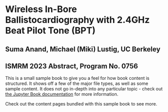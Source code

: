 # Wireless In-Bore Ballistocardiography with 2.4GHz Beat Pilot Tone (BPT)
## Suma Anand, Michael (Miki) Lustig, UC Berkeley
## ISMRM 2023 Abstract, Program No. 0756

This is a small sample book to give you a feel for how book content is
structured.
It shows off a few of the major file types, as well as some sample content.
It does not go in-depth into any particular topic - check out [the Jupyter Book documentation](https://jupyterbook.org) for more information.

Check out the content pages bundled with this sample book to see more.

```{tableofcontents}
```
